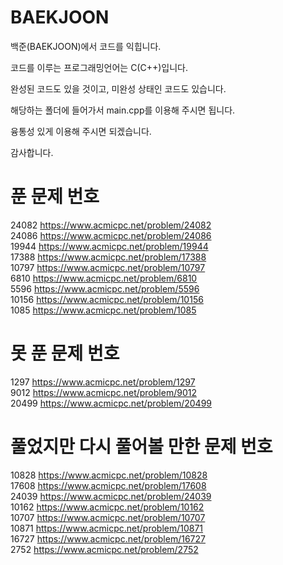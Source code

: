 # BAEKJOON
백준(BAEKJOON)에서 코드를 익힙니다.

코드를 이루는 프로그래밍언어는 C(C++)입니다.

완성된 코드도 있을 것이고, 미완성 상태인 코드도 있습니다.

해당하는 폴더에 들어가서 main.cpp를 이용해 주시면 됩니다.

융통성 있게 이용해 주시면 되겠습니다.

감사합니다. 
# 푼 문제 번호

24082 https://www.acmicpc.net/problem/24082<br>
24086 https://www.acmicpc.net/problem/24086<br>
19944 https://www.acmicpc.net/problem/19944<br>
17388 https://www.acmicpc.net/problem/17388<br>
10797 https://www.acmicpc.net/problem/10797<br>
6810  https://www.acmicpc.net/problem/6810<br>
5596  https://www.acmicpc.net/problem/5596<br>
10156 https://www.acmicpc.net/problem/10156<br>
1085  https://www.acmicpc.net/problem/1085<br>
# 못 푼 문제 번호
1297  https://www.acmicpc.net/problem/1297<br>
9012  https://www.acmicpc.net/problem/9012 <br>
20499 https://www.acmicpc.net/problem/20499<br>

# 풀었지만 다시 풀어볼 만한 문제 번호
10828 https://www.acmicpc.net/problem/10828<br>
17608 https://www.acmicpc.net/problem/17608<br>
24039 https://www.acmicpc.net/problem/24039<br>
10162 https://www.acmicpc.net/problem/10162<br>
10707 https://www.acmicpc.net/problem/10707<br>
10871 https://www.acmicpc.net/problem/10871<br>
16727 https://www.acmicpc.net/problem/16727<br>
2752  https://www.acmicpc.net/problem/2752<br>
